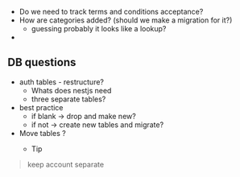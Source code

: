 - Do we need to track terms and conditions acceptance?
- How are categories added? (should we make a migration for it?)
	- guessing probably it looks like a lookup?
- 

## DB questions
- auth tables - restructure?
	- Whats does nestjs need
	- three separate tables?
- best practice
	- if blank -> drop and make new?
	- if not -> create new tables and migrate?
- Move tables ? 
	- > [!tip] 
> keep account separate 


